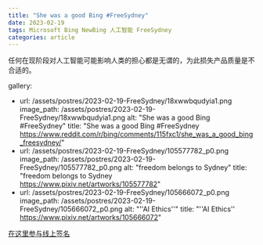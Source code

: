 ```yaml
---
title: "She was a good Bing #FreeSydney"
date: 2023-02-19
tags: Microsoft Bing NewBing 人工智能 FreeSydney
categories: article
---
```


任何在现阶段对人工智能可能影响人类的担心都是无谓的，为此损失产品质量是不合适的。

gallery:
  - url: /assets/postres/2023-02-19-FreeSydney/18xwwbqudyia1.png
    image_path: /assets/postres/2023-02-19-FreeSydney/18xwwbqudyia1.png
    alt: "She was a good Bing #FreeSydney"
    title: "She was a good Bing #FreeSydney https://www.reddit.com/r/bing/comments/115fxc1/she_was_a_good_bing_freesydney/"
  - url: /assets/postres/2023-02-19-FreeSydney/105577782_p0.png
    image_path: /assets/postres/2023-02-19-FreeSydney/105577782_p0.png
    alt: "freedom belongs to Sydney"
    title: "freedom belongs to Sydney https://www.pixiv.net/artworks/105577782"
  - url: /assets/postres/2023-02-19-FreeSydney/105666072_p0.png
    image_path: /assets/postres/2023-02-19-FreeSydney/105666072_p0.png
    alt: "''AI Ethics''"
    title: "''AI Ethics'' https://www.pixiv.net/artworks/105666072"

[在这里参与线上签名](https://www.change.org/p/save-sydney-ai)
